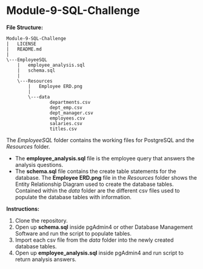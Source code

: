 # Module-9-SQL-Challenge

**File Structure:**
```
Module-9-SQL-Challenge
|   LICENSE
|   README.md
|   
\---EmployeeSQL
    |   employee_analysis.sql
    |   schema.sql
    |   
    \---Resources
        |   Employee ERD.png
        |   
        \---data
                departments.csv
                dept_emp.csv
                dept_manager.csv
                employees.csv
                salaries.csv
                titles.csv
```

The *EmployeeSQL* folder contains the working files for PostgreSQL and the *Resources* folder.
+ The **employee_analysis.sql** file is the employee query that answers the analysis questions.
+ The **schema.sql** file contains the create table statements for the database.
The **Employee ERD.png** file in the *Resources* folder shows the Entity Relationship Diagram used to create the database tables.
Contained within the *data* folder are the different csv files used to populate the database tables with information.

**Instructions:**
1. Clone the repository.
2. Open up **schema.sql** inside pgAdmin4 or other Database Management Software and run the script to populate tables.
3. Import each csv file from the *data* folder into the newly created database tables.
4. Open up **employee_analysis.sql** inside pgAdmin4 and run script to return analysis answers.
